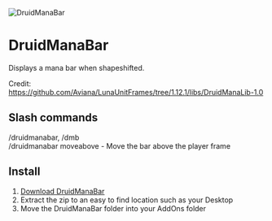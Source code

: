 ![DruidManaBar](http://i.imgur.com/EF1qB54.png)

# DruidManaBar

Displays a mana bar when shapeshifted.

Credit: https://github.com/Aviana/LunaUnitFrames/tree/1.12.1/libs/DruidManaLib-1.0

## Slash commands

/druidmanabar, /dmb  
/druidmanabar moveabove - Move the bar above the player frame

## Install

1. [Download DruidManaBar](https://github.com/gashole/DruidManaBar/releases/download/current/DruidManaBar.zip)
2. Extract the zip to an easy to find location such as your Desktop
3. Move the DruidManaBar folder into your AddOns folder